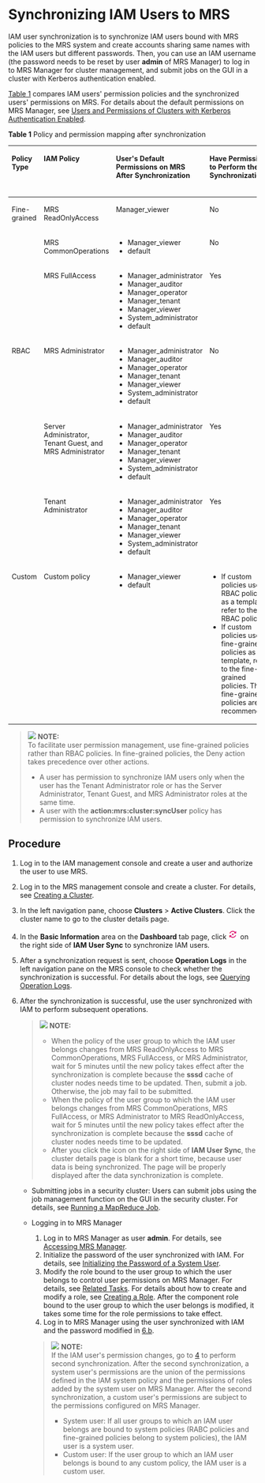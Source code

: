 # Synchronizing IAM Users to MRS<a name="EN-US_TOPIC_0226013039"></a>

IAM user synchronization is to synchronize IAM users bound with MRS policies to the MRS system and create accounts sharing same names with the IAM users but different passwords. Then, you can use an IAM username \(the password needs to be reset by user  **admin**  of MRS Manager\) to log in to MRS Manager for cluster management, and submit jobs on the GUI in a cluster with Kerberos authentication enabled.

[Table 1](#table3878619101919)  compares IAM users' permission policies and the synchronized users' permissions on MRS. For details about the default permissions on MRS Manager, see  [Users and Permissions of Clusters with Kerberos Authentication Enabled](users-and-permissions-of-clusters-with-kerberos-authentication-enabled.md).

**Table  1**  Policy and permission mapping after synchronization

<a name="table3878619101919"></a>
<table><thead align="left"><tr id="row5879191971913"><th class="cellrowborder" valign="top" width="20%" id="mcps1.2.6.1.1"><p id="p135212352216"><a name="p135212352216"></a><a name="p135212352216"></a>Policy Type</p>
</th>
<th class="cellrowborder" valign="top" width="20%" id="mcps1.2.6.1.2"><p id="p12879101917195"><a name="p12879101917195"></a><a name="p12879101917195"></a>IAM Policy</p>
</th>
<th class="cellrowborder" valign="top" width="20%" id="mcps1.2.6.1.3"><p id="p724173216312"><a name="p724173216312"></a><a name="p724173216312"></a>User's Default Permissions on MRS After Synchronization</p>
</th>
<th class="cellrowborder" valign="top" width="20%" id="mcps1.2.6.1.4"><p id="p12472158103113"><a name="p12472158103113"></a><a name="p12472158103113"></a>Have Permission to Perform the Synchronization</p>
</th>
<th class="cellrowborder" valign="top" width="20%" id="mcps1.2.6.1.5"><p id="p14949142373515"><a name="p14949142373515"></a><a name="p14949142373515"></a>Have Permission to Submit Jobs</p>
</th>
</tr>
</thead>
<tbody><tr id="row1087961921914"><td class="cellrowborder" rowspan="3" valign="top" width="20%" headers="mcps1.2.6.1.1 "><p id="p2104201613119"><a name="p2104201613119"></a><a name="p2104201613119"></a>Fine-grained</p>
<p id="p191048161316"><a name="p191048161316"></a><a name="p191048161316"></a></p>
<p id="p16104101643115"><a name="p16104101643115"></a><a name="p16104101643115"></a></p>
</td>
<td class="cellrowborder" valign="top" width="20%" headers="mcps1.2.6.1.2 "><p id="p4306134273012"><a name="p4306134273012"></a><a name="p4306134273012"></a>MRS ReadOnlyAccess</p>
</td>
<td class="cellrowborder" valign="top" width="20%" headers="mcps1.2.6.1.3 "><p id="p10949195293012"><a name="p10949195293012"></a><a name="p10949195293012"></a>Manager_viewer</p>
</td>
<td class="cellrowborder" valign="top" width="20%" headers="mcps1.2.6.1.4 "><p id="p7473381310"><a name="p7473381310"></a><a name="p7473381310"></a>No</p>
</td>
<td class="cellrowborder" valign="top" width="20%" headers="mcps1.2.6.1.5 "><p id="p16423218365"><a name="p16423218365"></a><a name="p16423218365"></a>No</p>
</td>
</tr>
<tr id="row987918191191"><td class="cellrowborder" valign="top" headers="mcps1.2.6.1.1 "><p id="p230604216306"><a name="p230604216306"></a><a name="p230604216306"></a>MRS CommonOperations</p>
</td>
<td class="cellrowborder" valign="top" headers="mcps1.2.6.1.2 "><a name="ul4444174612152"></a><a name="ul4444174612152"></a><ul id="ul4444174612152"><li>Manager_viewer</li><li>default</li></ul>
</td>
<td class="cellrowborder" valign="top" headers="mcps1.2.6.1.3 "><p id="p1347315893112"><a name="p1347315893112"></a><a name="p1347315893112"></a>No</p>
</td>
<td class="cellrowborder" valign="top" headers="mcps1.2.6.1.4 "><p id="p15642122116367"><a name="p15642122116367"></a><a name="p15642122116367"></a>Yes</p>
</td>
</tr>
<tr id="row7879181971912"><td class="cellrowborder" valign="top" headers="mcps1.2.6.1.1 "><p id="p1530654223011"><a name="p1530654223011"></a><a name="p1530654223011"></a>MRS FullAccess</p>
</td>
<td class="cellrowborder" valign="top" headers="mcps1.2.6.1.2 "><a name="ul7241758151514"></a><a name="ul7241758151514"></a><ul id="ul7241758151514"><li>Manager_administrator</li><li>Manager_auditor</li><li>Manager_operator</li><li>Manager_tenant</li><li>Manager_viewer</li><li>System_administrator</li><li>default</li></ul>
</td>
<td class="cellrowborder" valign="top" headers="mcps1.2.6.1.3 "><p id="p84738823119"><a name="p84738823119"></a><a name="p84738823119"></a>Yes</p>
</td>
<td class="cellrowborder" valign="top" headers="mcps1.2.6.1.4 "><p id="p16425213366"><a name="p16425213366"></a><a name="p16425213366"></a>Yes</p>
</td>
</tr>
<tr id="row688031916194"><td class="cellrowborder" rowspan="3" valign="top" width="20%" headers="mcps1.2.6.1.1 "><p id="p18374033173417"><a name="p18374033173417"></a><a name="p18374033173417"></a>RBAC</p>
</td>
<td class="cellrowborder" valign="top" width="20%" headers="mcps1.2.6.1.2 "><p id="p1530634213017"><a name="p1530634213017"></a><a name="p1530634213017"></a>MRS Administrator</p>
</td>
<td class="cellrowborder" valign="top" width="20%" headers="mcps1.2.6.1.3 "><a name="ul162146189167"></a><a name="ul162146189167"></a><ul id="ul162146189167"><li>Manager_administrator</li><li>Manager_auditor</li><li>Manager_operator</li><li>Manager_tenant</li><li>Manager_viewer</li><li>System_administrator</li><li>default</li></ul>
</td>
<td class="cellrowborder" valign="top" width="20%" headers="mcps1.2.6.1.4 "><p id="p164738811313"><a name="p164738811313"></a><a name="p164738811313"></a>No</p>
</td>
<td class="cellrowborder" valign="top" width="20%" headers="mcps1.2.6.1.5 "><p id="p3642192173610"><a name="p3642192173610"></a><a name="p3642192173610"></a>Yes</p>
</td>
</tr>
<tr id="row18880151911919"><td class="cellrowborder" valign="top" headers="mcps1.2.6.1.1 "><p id="p19306114211307"><a name="p19306114211307"></a><a name="p19306114211307"></a>Server Administrator, Tenant Guest, and MRS Administrator</p>
</td>
<td class="cellrowborder" valign="top" headers="mcps1.2.6.1.2 "><a name="ul1336513422162"></a><a name="ul1336513422162"></a><ul id="ul1336513422162"><li>Manager_administrator</li><li>Manager_auditor</li><li>Manager_operator</li><li>Manager_tenant</li><li>Manager_viewer</li><li>System_administrator</li><li>default</li></ul>
</td>
<td class="cellrowborder" valign="top" headers="mcps1.2.6.1.3 "><p id="p2473178103117"><a name="p2473178103117"></a><a name="p2473178103117"></a>Yes</p>
</td>
<td class="cellrowborder" valign="top" headers="mcps1.2.6.1.4 "><p id="p2020173383615"><a name="p2020173383615"></a><a name="p2020173383615"></a>Yes</p>
</td>
</tr>
<tr id="row11873260273"><td class="cellrowborder" valign="top" headers="mcps1.2.6.1.1 "><p id="p1530624211302"><a name="p1530624211302"></a><a name="p1530624211302"></a>Tenant Administrator</p>
</td>
<td class="cellrowborder" valign="top" headers="mcps1.2.6.1.2 "><a name="ul1514932717501"></a><a name="ul1514932717501"></a><ul id="ul1514932717501"><li>Manager_administrator</li><li>Manager_auditor</li><li>Manager_operator</li><li>Manager_tenant</li><li>Manager_viewer</li><li>System_administrator</li><li>default</li></ul>
</td>
<td class="cellrowborder" valign="top" headers="mcps1.2.6.1.3 "><p id="p1147318123117"><a name="p1147318123117"></a><a name="p1147318123117"></a>Yes</p>
</td>
<td class="cellrowborder" valign="top" headers="mcps1.2.6.1.4 "><p id="p172011033183610"><a name="p172011033183610"></a><a name="p172011033183610"></a>Yes</p>
</td>
</tr>
<tr id="row46716711273"><td class="cellrowborder" valign="top" width="20%" headers="mcps1.2.6.1.1 "><p id="p01044164313"><a name="p01044164313"></a><a name="p01044164313"></a>Custom</p>
</td>
<td class="cellrowborder" valign="top" width="20%" headers="mcps1.2.6.1.2 "><p id="p123065424306"><a name="p123065424306"></a><a name="p123065424306"></a>Custom policy</p>
</td>
<td class="cellrowborder" valign="top" width="20%" headers="mcps1.2.6.1.3 "><a name="ul47440335173"></a><a name="ul47440335173"></a><ul id="ul47440335173"><li>Manager_viewer</li><li>default</li></ul>
</td>
<td class="cellrowborder" valign="top" width="20%" headers="mcps1.2.6.1.4 "><a name="ul1344810351981"></a><a name="ul1344810351981"></a><ul id="ul1344810351981"><li>If custom policies use RBAC policies as a template, refer to the RBAC policies.</li><li>If custom policies use fine-grained policies as a template, refer to the fine-grained policies. The fine-grained policies are recommended.</li></ul>
</td>
<td class="cellrowborder" valign="top" width="20%" headers="mcps1.2.6.1.5 "><p id="p112018336360"><a name="p112018336360"></a><a name="p112018336360"></a>Yes</p>
</td>
</tr>
</tbody>
</table>

>![](/images/icon-note.gif) **NOTE:**   
>To facilitate user permission management, use fine-grained policies rather than RBAC policies. In fine-grained policies, the Deny action takes precedence over other actions.  
>-   A user has permission to synchronize IAM users only when the user has the Tenant Administrator role or has the Server Administrator, Tenant Guest, and MRS Administrator roles at the same time.  
>-   A user with the  **action:mrs:cluster:syncUser**  policy has permission to synchronize IAM users.  

## Procedure<a name="section1968244415315"></a>

1.  Log in to the IAM management console and create a user and authorize the user to use MRS.
2.  Log in to the MRS management console and create a cluster. For details, see  [Creating a Cluster](creating-a-cluster.md).
3.  In the left navigation pane, choose  **Clusters**  \>  **Active Clusters**. Click the cluster name to go to the cluster details page.
4.  <a name="li6999515311"></a>In the  **Basic Information**  area on the  ****Dashboard****  tab page, click  ![](figures/icon_mrs_iamsy-dt.png)  on the right side of  ****IAM User Sync****  to synchronize IAM users.
5.  After a synchronization request is sent, choose  **Operation Logs**  in the left navigation pane on the MRS console to check whether the synchronization is successful. For details about the logs, see  [Querying Operation Logs](querying-operation-logs.md).
6.  After the synchronization is successful, use the user synchronized with IAM to perform subsequent operations.

    >![](/images/icon-note.gif) **NOTE:**   
    >-   When the policy of the user group to which the IAM user belongs changes from MRS ReadOnlyAccess to MRS CommonOperations, MRS FullAccess, or MRS Administrator, wait for 5 minutes until the new policy takes effect after the synchronization is complete because the  **sssd**  cache of cluster nodes needs time to be updated. Then, submit a job. Otherwise, the job may fail to be submitted.  
    >-   When the policy of the user group to which the IAM user belongs changes from MRS CommonOperations, MRS FullAccess, or MRS Administrator to MRS ReadOnlyAccess, wait for 5 minutes until the new policy takes effect after the synchronization is complete because the  **sssd**  cache of cluster nodes needs time to be updated.  
    >-   After you click the icon on the right side of  **IAM User Sync**, the cluster details page is blank for a short time, because user data is being synchronized. The page will be properly displayed after the data synchronization is complete.  

    -   Submitting jobs in a security cluster: Users can submit jobs using the job management function on the GUI in the security cluster. For details, see  [Running a MapReduce Job](running-a-mapreduce-job.md).
    -   Logging in to MRS Manager

        1.  Log in to MRS Manager as user  **admin**. For details, see  [Accessing MRS Manager](accessing-mrs-manager.md).
        2.  <a name="li169901714175"></a>Initialize the password of the user synchronized with IAM. For details, see  [Initializing the Password of a System User](initializing-the-password-of-a-system-user.md).
        3.  Modify the role bound to the user group to which the user belongs to control user permissions on MRS Manager. For details, see  [Related Tasks](creating-a-user-group.md#s8b3f4e1eddd4484a89bd0259fac2463b). For details about how to create and modify a role, see  [Creating a Role](creating-a-role.md). After the component role bound to the user group to which the user belongs is modified, it takes some time for the role permissions to take effect.
        4.  Log in to MRS Manager using the user synchronized with IAM and the password modified in  [6.b](#li169901714175).

        >![](/images/icon-note.gif) **NOTE:**   
        >If the IAM user's permission changes, go to  [4](#li6999515311)  to perform second synchronization. After the second synchronization, a system user's permissions are the union of the permissions defined in the IAM system policy and the permissions of roles added by the system user on MRS Manager. After the second synchronization, a custom user's permissions are subject to the permissions configured on MRS Manager.  
        >-   System user: If all user groups to which an IAM user belongs are bound to system policies \(RABC policies and fine-grained policies belong to system policies\), the IAM user is a system user.  
        >-   Custom user: If the user group to which an IAM user belongs is bound to any custom policy, the IAM user is a custom user.  



